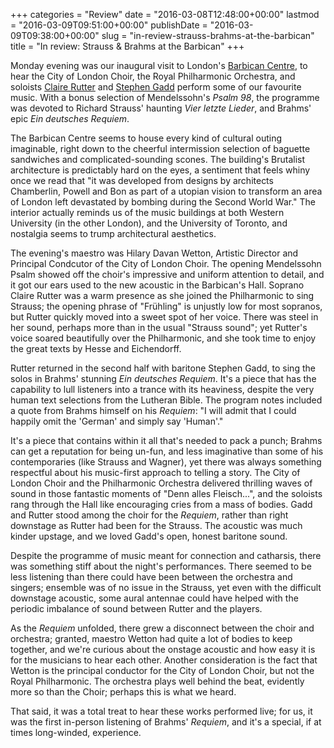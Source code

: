 +++
categories = "Review"
date = "2016-03-08T12:48:00+00:00"
lastmod = "2016-03-09T09:51:00+00:00"
publishDate = "2016-03-09T09:38:00+00:00"
slug = "in-review-strauss-brahms-at-the-barbican"
title = "In review: Strauss &amp; Brahms at the Barbican"
+++

Monday evening was our inaugural visit to London's [Barbican Centre](http://www.barbican.org.uk/), to hear the City of London Choir, the Royal Philharmonic Orchestra, and soloists [Claire Rutter](/scene/people/claire-rutter/) and [Stephen Gadd](/scene/people/stephen-gadd/) perform some of our favourite music. With a bonus selection of Mendelssohn's *Psalm 98*, the programme was devoted to Richard Strauss' haunting *Vier letzte Lieder*, and Brahms' epic *Ein deutsches Requiem*.

The Barbican Centre seems to house every kind of cultural outing imaginable, right down to the cheerful intermission selection of baguette sandwiches and complicated-sounding scones. The building's Brutalist architecture is predictably hard on the eyes, a sentiment that feels whiny once we read that "it was developed from designs by architects Chamberlin, Powell and Bon as part of a utopian vision to transform an area of London left devastated by bombing during the Second World War." The interior actually reminds us of the music buildings at both Western University (in the other London), and the University of Toronto, and nostalgia seems to trump architectural aesthetics.

The evening's maestro was Hilary Davan Wetton, Artistic Director and Principal Condcutor of the City of London Choir. The opening Mendelssohn Psalm showed off the choir's impressive and uniform attention to detail, and it got our ears used to the new acoustic in the Barbican's Hall. Soprano Claire Rutter was a warm presence as she joined the Philharmonic to sing Strauss; the opening phrase of "Frühling" is unjustly low for most sopranos, but Rutter quickly moved into a sweet spot of her voice. There was steel in her sound, perhaps more than in the usual "Strauss sound"; yet Rutter's voice soared beautifully over the Philharmonic, and she took time to enjoy the great texts by Hesse and Eichendorff. 

Rutter returned in the second half with baritone Stephen Gadd, to sing the solos in Brahms' stunning *Ein deutsches Requiem*. It's a piece that has the capability to lull listeners into a trance with its heaviness, despite the very human text selections from the Lutheran Bible. The program notes included a quote from Brahms himself on his *Requiem*: "I will admit that I could happily omit the 'German' and simply say 'Human'."

It's a piece that contains within it all that's needed to pack a punch; Brahms can get a reputation for being un-fun, and less imaginative than some of his contemporaries (like Strauss and Wagner), yet there was always something respectful about his music-first approach to telling a story. The City of London Choir and the Philharmonic Orchestra delivered thrilling waves of sound in those fantastic moments of "Denn alles Fleisch...", and the soloists rang through the Hall like encouraging cries from a mass of bodies. Gadd and Rutter stood among the choir for the *Requiem*, rather than right downstage as Rutter had been for the Strauss. The acoustic was much kinder upstage, and we loved Gadd's open, honest baritone sound.

Despite the programme of music meant for connection and catharsis, there was something stiff about the night's performances. There seemed to be less listening than there could have been between the orchestra and singers; ensemble was of no issue in the Strauss, yet even with the difficult downstage acoustic, some aural antennae could have helped with the periodic imbalance of sound between Rutter and the players. 

As the *Requiem* unfolded, there grew a disconnect between the choir and orchestra; granted, maestro Wetton had quite a lot of bodies to keep together, and we're curious about the onstage acoustic and how easy it is for the musicians to hear each other. Another consideration is the fact that Wetton is the principal conductor for the City of London Choir, but not the Royal Philharmonic. The orchestra plays well behind the beat, evidently more so than the Choir; perhaps this is what we heard. 

That said, it was a total treat to hear these works performed live; for us, it was the first in-person listening of Brahms' *Requiem*, and it's a special, if at times long-winded, experience.

